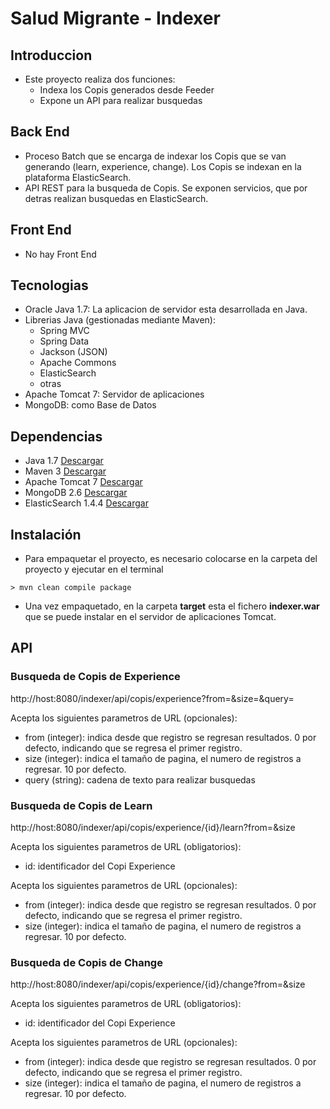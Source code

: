 # Salud Migrante - Indexer

## Introduccion

- Este proyecto realiza dos funciones:
	* Indexa los Copis generados desde Feeder
	* Expone un API para realizar busquedas

## Back End

- Proceso Batch que se encarga de indexar los Copis que se van generando (learn, experience, change). Los Copis se indexan en la plataforma ElasticSearch.
- API REST para la busqueda de Copis. Se exponen servicios, que por detras realizan busquedas en ElasticSearch.

## Front End

- No hay Front End

## Tecnologias

- Oracle Java 1.7: La aplicacion de servidor esta desarrollada en Java. 
- Librerias Java (gestionadas mediante Maven): 
	* Spring MVC
	* Spring Data
	* Jackson (JSON)
	* Apache Commons
	* ElasticSearch
	* otras
- Apache Tomcat 7: Servidor de aplicaciones
- MongoDB: como Base de Datos

## Dependencias

- Java 1.7 [Descargar](http://www.oracle.com/technetwork/es/java/javase/downloads/jdk7-downloads-1880260.html) 
- Maven 3  [Descargar](http://maven.apache.org/download.cgi)
- Apache Tomcat 7 [Descargar](http://tomcat.apache.org/download-70.cgi)
- MongoDB 2.6 [Descargar](http://www.mongodb.org/downloads#previous)
- ElasticSearch 1.4.4 [Descargar](https://www.elastic.co/downloads/elasticsearch)

## Instalación

- Para empaquetar el proyecto, es necesario colocarse en la carpeta del proyecto y ejecutar en el terminal

```
> mvn clean compile package
```
- Una vez empaquetado, en la carpeta **target** esta el fichero **indexer.war** que se puede instalar en el servidor de aplicaciones Tomcat.

 
## API

### Busqueda de Copis de Experience

http://host:8080/indexer/api/copis/experience?from=&size=&query=

Acepta los siguientes parametros de URL (opcionales):
* from (integer): indica desde que registro se regresan resultados. 0 por defecto, indicando que se regresa el primer registro.
* size (integer): indica el tamaño de pagina, el numero de registros a regresar. 10 por defecto.
* query (string): cadena de texto para realizar busquedas

### Busqueda de Copis de Learn

http://host:8080/indexer/api/copis/experience/{id}/learn?from=&size

Acepta los siguientes parametros de URL (obligatorios):
* id: identificador del Copi Experience 

Acepta los siguientes parametros de URL (opcionales):
* from (integer): indica desde que registro se regresan resultados. 0 por defecto, indicando que se regresa el primer registro.
* size (integer): indica el tamaño de pagina, el numero de registros a regresar. 10 por defecto.

### Busqueda de Copis de Change

http://host:8080/indexer/api/copis/experience/{id}/change?from=&size

Acepta los siguientes parametros de URL (obligatorios):
* id: identificador del Copi Experience 

Acepta los siguientes parametros de URL (opcionales):
* from (integer): indica desde que registro se regresan resultados. 0 por defecto, indicando que se regresa el primer registro.
* size (integer): indica el tamaño de pagina, el numero de registros a regresar. 10 por defecto.

